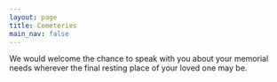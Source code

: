 ```yaml
---
layout: page
title: Cemeteries
main_nav: false
---
```


We would welcome the chance to speak with you about your memorial needs
wherever the final resting place of your loved one may be.


